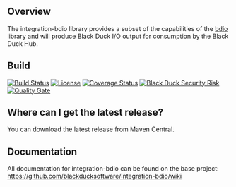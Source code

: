 ## Overview ##
The integration-bdio library provides a subset of the capabilities of the [bdio](https://github.com/blackducksoftware/bdio) library and will produce Black Duck I/O output for consumption by the Black Duck Hub.

## Build ##

[![Build Status](https://travis-ci.org/blackducksoftware/integration-bdio.svg?branch=master)](https://travis-ci.org/blackducksoftware/integration-bdio)
[![License](https://img.shields.io/badge/License-Apache%202.0-blue.svg)](https://opensource.org/licenses/Apache-2.0)
[![Coverage Status](https://coveralls.io/repos/github/blackducksoftware/integration-bdio/badge.svg?branch=master)](https://coveralls.io/github/blackducksoftware/integration-bdio?branch=master)
[![Black Duck Security Risk](https://copilot.blackducksoftware.com/github/repos/blackducksoftware/integration-bdio/branches/master/badge-risk.svg)](https://copilot.blackducksoftware.com/github/repos/blackducksoftware/integration-bdio/branches/master)
[![Quality Gate](https://sonarcloud.io/api/project_badges/measure?project=com.blackducksoftware.integration%3Aintegration-bdio&metric=alert_status)](https://sonarcloud.io/dashboard?id=com.blackducksoftware.integration%3Aintegration-bdio)

## Where can I get the latest release? ##
You can download the latest release from Maven Central.

## Documentation ##
All documentation for integration-bdio can be found on the base project: https://github.com/blackducksoftware/integration-bdio/wiki
